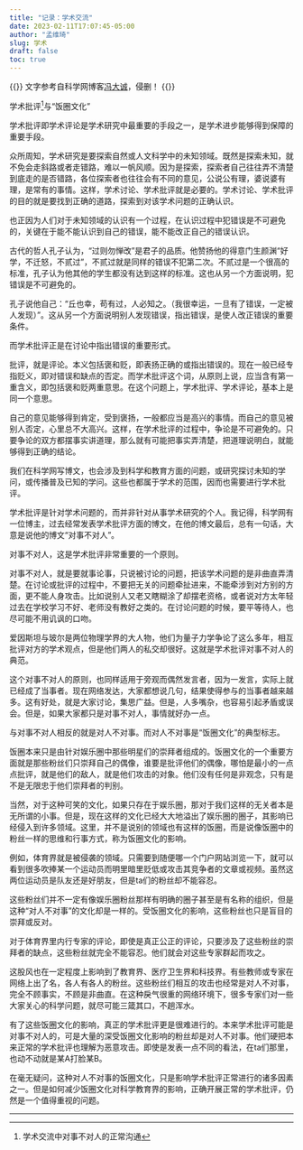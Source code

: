 ```yaml
---
title: "记录：学术交流"
date: 2023-02-11T17:07:45-05:00
author: "孟维琦"
slug: 学术
draft: false
toc: true
---
```


{{<block class="reminder">}}
文字参考自科学网博客[冯大诚](https://blog.sciencenet.cn/blog-612874-1374610.html)，侵删！
{{<end>}}



学术批评[^1]与“饭圈文化”

学术批评即学术评论是学术研究中最重要的手段之一，是学术进步能够得到保障的重要手段。

众所周知，学术研究是要探索自然或人文科学中的未知领域。既然是探索未知，就不免会走斜路或者走错路，难以一帆风顺。因为是探索，探索者自己往往弄不清楚到底走的是否错路，各位探索者也往往会有不同的意见，公说公有理，婆说婆有理，是常有的事情。这样，学术讨论、学术批评就是必要的。学术讨论、学术批评的目的就是要找到正确的道路，探索到对该学术问题的正确认识。

也正因为人们对于未知领域的认识有一个过程，在认识过程中犯错误是不可避免的，关键在于能不能认识到自己的错误，能不能改正自己的错误认识。

古代的哲人孔子认为，“过则勿惮改”是君子的品质。他赞扬他的得意门生颜渊“好学，不迁怒，不贰过”，不贰过就是同样的错误不犯第二次。不贰过是一个很高的标准，孔子认为他其他的学生都没有达到这样的标准。这也从另一个方面说明，犯错误是不可避免的。

孔子说他自己：“丘也幸，苟有过，人必知之。（我很幸运，一旦有了错误，一定被人发现）”。这从另一个方面说明别人发现错误，指出错误，是使人改正错误的重要条件。

而学术批评正是在讨论中指出错误的重要形式。

批评，就是评论。本义包括褒和贬，即表扬正确的或指出错误的。现在一般已经专指贬义，即对错误和缺点的否定。而学术批评这个词，从原则上说，应当含有第一重含义，即包括褒和贬两重意思。在这个问题上，学术批评、学术评论，基本上是同一个意思。

自己的意见能够得到肯定，受到褒扬，一般都应当是高兴的事情。而自己的意见被别人否定，心里总不大高兴。这样，在学术批评的过程中，争论是不可避免的。只要争论的双方都摆事实讲道理，那么就有可能把事实弄清楚，把道理说明白，就能够得到正确的结论。

我们在科学网写博文，也会涉及到科学和教育方面的问题，或研究探讨未知的学问，或传播普及已知的学问。这些也都属于学术的范围，因而也需要进行学术批评。

学术批评是针对学术问题的，而并非针对从事学术研究的个人。我记得，科学网有一位博主，过去经常发表学术批评方面的博文，在他的博文最后，总有一句话，大意是说他的博文“对事不对人”。

对事不对人，这是学术批评非常重要的一个原则。

对事不对人，就是要就事论事，只说被讨论的问题，把该学术问题的是非曲直弄清楚。在讨论或批评的过程中，不要把无关的问题牵扯进来，不能牵涉到对方别的方面，更不能人身攻击。比如说别人又老又瞎糊涂了却摆老资格，或者说对方太年轻过去在学校学习不好、老师没有教好之类的。在讨论问题的时候，要平等待人，也尽可能不用讥讽的口吻。

爱因斯坦与玻尔是两位物理学界的大人物，他们为量子力学争论了这么多年，相互批评对方的学术观点，但是他们两人的私交却很好。这就是学术批评对事不对人的典范。

这个对事不对人的原则，也同样适用于旁观而偶然发言者，因为一发言，实际上就已经成了当事者。现在网络发达，大家都想说几句，结果使得参与的当事者越来越多。这有好处，就是大家讨论，集思广益。但是，人多嘴杂，也容易引起矛盾或误会。但是，如果大家都只是对事不对人，事情就好办一点。

与对事不对人相反的就是对人不对事。而对人不对事是“饭圈文化”的典型标志。

饭圈本来只是由针对娱乐圈中那些明星们的崇拜者组成的。饭圈文化的一个重要方面就是那些粉丝们只崇拜自己的偶像，谁要是批评他们的偶像，哪怕是最小的一点点批评，就是他们的敌人，就是他们攻击的对象。他们没有任何是非观念，只有是不是无限忠于他们崇拜者的判别。

当然，对于这种可笑的文化，如果只存在于娱乐圈，那对于我们这样的无关者本是无所谓的小事。但是，现在这样的文化已经大大地溢出了娱乐圈的圈子，其影响已经侵入到许多领域。这里，并不是说别的领域也有这样的饭圈，而是说像饭圈中的粉丝一样的思维和行事方式，称为饭圈文化的影响。

例如，体育界就是被侵袭的领域。只需要到随便哪一个门户网站浏览一下，就可以看到很多吹捧某一个运动员而明里暗里贬低或攻击其竞争者的文章或视频。虽然这两位运动员是队友还是好朋友，但是ta们的粉丝却不能容忍。

这些粉丝们并不一定有像娱乐圈粉丝那样有明确的圈子甚至是有名称的组织，但是这种“对人不对事”的文化却是一样的。受饭圈文化的影响，这些粉丝也只是盲目的崇拜或反对。

对于体育界里内行专家的评论，即使是真正公正的评论，只要涉及了这些粉丝的崇拜者的缺点，这些粉丝就完全不能容忍。他们就会对这些专家群起而攻之。

这股风也在一定程度上影响到了教育界、医疗卫生界和科技界。有些教师或专家在网络上出了名，各人有各人的粉丝。这些粉丝们相互的攻击也经常是对人不对事，完全不顾事实，不顾是非曲直。在这种戾气很重的网络环境下，很多专家们对一些大家关心的科学问题，就尽可能三箴其口，不趟浑水。

有了这些饭圈文化的影响，真正的学术批评更是很难进行的。本来学术批评可能是对事不对人的，可是大量的深受饭圈文化影响的粉丝却是对人不对事。他们硬把本来正常的学术批评也理解为恶意攻击。即使是发表一点不同的看法，在ta们那里，也动不动就是某A打脸某B。

在毫无疑问，这种对人不对事的饭圈文化，只是影响学术批评正常进行的诸多因素之一。但是如何减少饭圈文化对科学教育界的影响，正确开展正常的学术批评，仍然是一个值得重视的问题。



------




[^1]: 学术交流中对事不对人的正常沟通